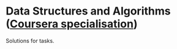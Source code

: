 # Data Structures and Algorithms ([Coursera specialisation](https://www.coursera.org/specializations/data-structures-algorithms))

Solutions for tasks.
